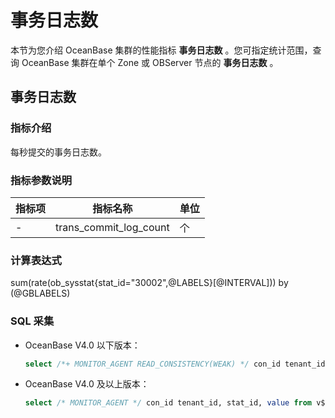 # 事务日志数

本节为您介绍 OceanBase 集群的性能指标 **事务日志数** 。您可指定统计范围，查询 OceanBase 集群在单个 Zone 或 OBServer 节点的 **事务日志数** 。

## 事务日志数

### 指标介绍

每秒提交的事务日志数。

### 指标参数说明

| **指标项** |    **指标名称**    | **单位** |
|---------|------------------|--------|
| -       | trans_commit_log_count | 个      |

### 计算表达式

sum(rate(ob_sysstat{stat_id="30002",@LABELS}[@INTERVAL])) by (@GBLABELS)

### SQL 采集

* OceanBase V4.0 以下版本：

  ```sql
  select /*+ MONITOR_AGENT READ_CONSISTENCY(WEAK) */ con_id tenant_id, stat_id, value from v$sysstat where stat_id IN (30002) and (con_id > 1000 or con_id = 1) and class < 1000
  ```

* OceanBase V4.0 及以上版本：

  ```sql
  select /* MONITOR_AGENT */ con_id tenant_id, stat_id, value from v$sysstat, DBA_OB_TENANTS where stat_id IN (30002) and (con_id > 1000 or con_id = 1) and class < 1000
  ```
